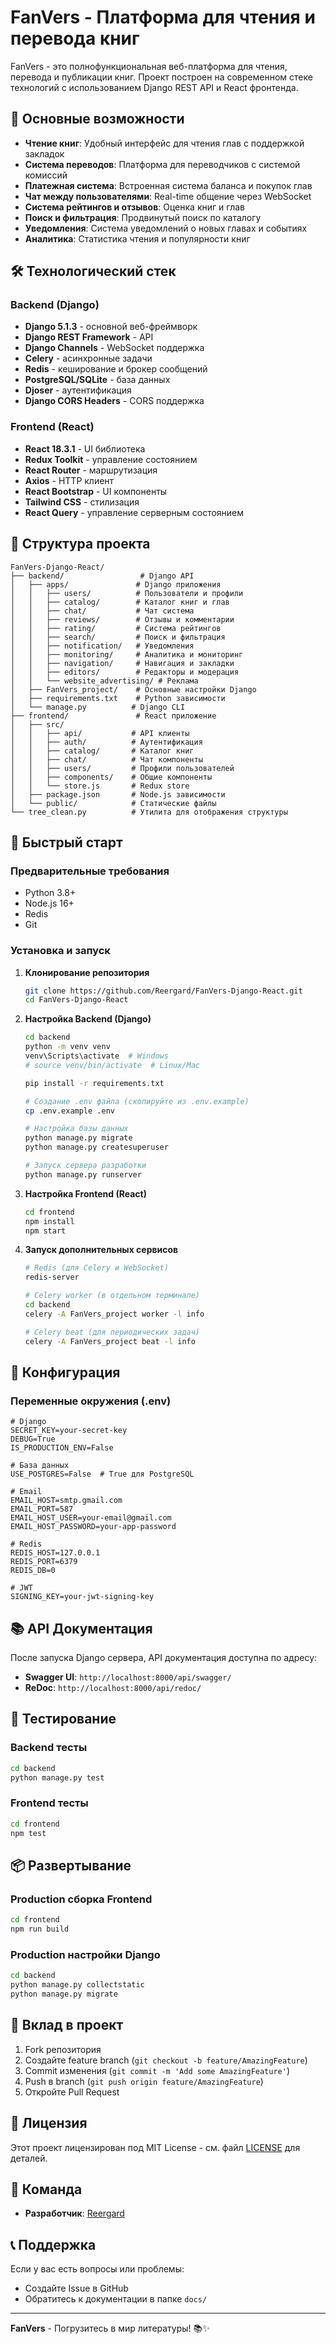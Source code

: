 # FanVers - Платформа для чтения и перевода книг

FanVers - это полнофункциональная веб-платформа для чтения, перевода и публикации книг. Проект построен на современном стеке технологий с использованием Django REST API и React фронтенда.

## 🚀 Основные возможности

- **Чтение книг**: Удобный интерфейс для чтения глав с поддержкой закладок
- **Система переводов**: Платформа для переводчиков с системой комиссий
- **Платежная система**: Встроенная система баланса и покупок глав
- **Чат между пользователями**: Real-time общение через WebSocket
- **Система рейтингов и отзывов**: Оценка книг и глав
- **Поиск и фильтрация**: Продвинутый поиск по каталогу
- **Уведомления**: Система уведомлений о новых главах и событиях
- **Аналитика**: Статистика чтения и популярности книг

## 🛠 Технологический стек

### Backend (Django)
- **Django 5.1.3** - основной веб-фреймворк
- **Django REST Framework** - API
- **Django Channels** - WebSocket поддержка
- **Celery** - асинхронные задачи
- **Redis** - кеширование и брокер сообщений
- **PostgreSQL/SQLite** - база данных
- **Djoser** - аутентификация
- **Django CORS Headers** - CORS поддержка

### Frontend (React)
- **React 18.3.1** - UI библиотека
- **Redux Toolkit** - управление состоянием
- **React Router** - маршрутизация
- **Axios** - HTTP клиент
- **React Bootstrap** - UI компоненты
- **Tailwind CSS** - стилизация
- **React Query** - управление серверным состоянием

## 📁 Структура проекта

```
FanVers-Django-React/
├── backend/                 # Django API
│   ├── apps/               # Django приложения
│   │   ├── users/          # Пользователи и профили
│   │   ├── catalog/        # Каталог книг и глав
│   │   ├── chat/           # Чат система
│   │   ├── reviews/        # Отзывы и комментарии
│   │   ├── rating/         # Система рейтингов
│   │   ├── search/         # Поиск и фильтрация
│   │   ├── notification/   # Уведомления
│   │   ├── monitoring/     # Аналитика и мониторинг
│   │   ├── navigation/     # Навигация и закладки
│   │   ├── editors/        # Редакторы и модерация
│   │   └── website_advertising/ # Реклама
│   ├── FanVers_project/    # Основные настройки Django
│   ├── requirements.txt    # Python зависимости
│   └── manage.py          # Django CLI
├── frontend/               # React приложение
│   ├── src/
│   │   ├── api/           # API клиенты
│   │   ├── auth/          # Аутентификация
│   │   ├── catalog/       # Каталог книг
│   │   ├── chat/          # Чат компоненты
│   │   ├── users/         # Профили пользователей
│   │   ├── components/    # Общие компоненты
│   │   └── store.js       # Redux store
│   ├── package.json       # Node.js зависимости
│   └── public/            # Статические файлы
└── tree_clean.py          # Утилита для отображения структуры
```

## 🚀 Быстрый старт

### Предварительные требования

- Python 3.8+
- Node.js 16+
- Redis
- Git

### Установка и запуск

1. **Клонирование репозитория**
   ```bash
   git clone https://github.com/Reergard/FanVers-Django-React.git
   cd FanVers-Django-React
   ```

2. **Настройка Backend (Django)**
   ```bash
   cd backend
   python -m venv venv
   venv\Scripts\activate  # Windows
   # source venv/bin/activate  # Linux/Mac
   
   pip install -r requirements.txt
   
   # Создание .env файла (скопируйте из .env.example)
   cp .env.example .env
   
   # Настройка базы данных
   python manage.py migrate
   python manage.py createsuperuser
   
   # Запуск сервера разработки
   python manage.py runserver
   ```

3. **Настройка Frontend (React)**
   ```bash
   cd frontend
   npm install
   npm start
   ```

4. **Запуск дополнительных сервисов**
   ```bash
   # Redis (для Celery и WebSocket)
   redis-server
   
   # Celery worker (в отдельном терминале)
   cd backend
   celery -A FanVers_project worker -l info
   
   # Celery beat (для периодических задач)
   celery -A FanVers_project beat -l info
   ```

## 🔧 Конфигурация

### Переменные окружения (.env)

```env
# Django
SECRET_KEY=your-secret-key
DEBUG=True
IS_PRODUCTION_ENV=False

# База данных
USE_POSTGRES=False  # True для PostgreSQL

# Email
EMAIL_HOST=smtp.gmail.com
EMAIL_PORT=587
EMAIL_HOST_USER=your-email@gmail.com
EMAIL_HOST_PASSWORD=your-app-password

# Redis
REDIS_HOST=127.0.0.1
REDIS_PORT=6379
REDIS_DB=0

# JWT
SIGNING_KEY=your-jwt-signing-key
```

## 📚 API Документация

После запуска Django сервера, API документация доступна по адресу:
- **Swagger UI**: `http://localhost:8000/api/swagger/`
- **ReDoc**: `http://localhost:8000/api/redoc/`

## 🧪 Тестирование

### Backend тесты
```bash
cd backend
python manage.py test
```

### Frontend тесты
```bash
cd frontend
npm test
```

## 📦 Развертывание

### Production сборка Frontend
```bash
cd frontend
npm run build
```

### Production настройки Django
```bash
cd backend
python manage.py collectstatic
python manage.py migrate
```

## 🤝 Вклад в проект

1. Fork репозитория
2. Создайте feature branch (`git checkout -b feature/AmazingFeature`)
3. Commit изменения (`git commit -m 'Add some AmazingFeature'`)
4. Push в branch (`git push origin feature/AmazingFeature`)
5. Откройте Pull Request

## 📄 Лицензия

Этот проект лицензирован под MIT License - см. файл [LICENSE](LICENSE) для деталей.

## 👥 Команда

- **Разработчик**: [Reergard](https://github.com/Reergard)

## 📞 Поддержка

Если у вас есть вопросы или проблемы:
- Создайте Issue в GitHub
- Обратитесь к документации в папке `docs/`

---

**FanVers** - Погрузитесь в мир литературы! 📚✨ 